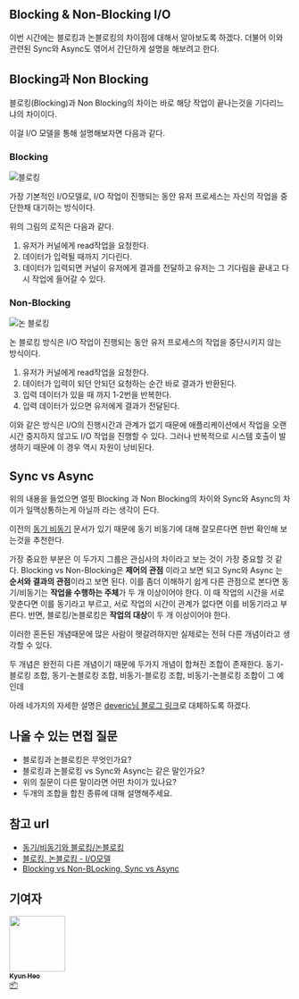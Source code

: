 ## Blocking & Non-Blocking I/O

이번 시간에는 블로킹과 논블로킹의 차이점에 대해서 알아보도록 하겠다. 더불어 이와 관련된 Sync와 Async도 엮어서 간단하게 설명을 해보려고 한다.

## Blocking과 Non Blocking

블로킹(Blocking)과 Non Blocking의 차이는 바로 해당 작업이 끝나는것을 기다리느냐의 차이이다.

이걸 I/O 모델을 통해 설명해보자면 다음과 같다.

### Blocking

![블로킹](/img/network/block_vs_none_block/blocking.png)

가장 기본적인 I/O모델로, I/O 작업이 진행되는 동안 유저 프로세스는 자신의 작업을 중단한채 대기하는 방식이다.

위의 그림의 로직은 다음과 같다.

1. 유저가 커널에게 read작업을 요청한다.
2. 데이터가 입력될 때까지 기다린다.
3. 데이터가 입력되면 커널이 유저에게 결과를 전달하고 유저는 그 기다림을 끝내고 다시 작업에 들어갈 수 있다.

### Non-Blocking

![논 블로킹](/img/network/block_vs_none_block/non-blocking.png)

논 블로킹 방식은 I/O 작업이 진행되는 동안 유저 프로세스의 작업을 중단시키지 않는 방식이다.

1. 유저가 커널에게 read작업을 요청한다.
2. 데이터가 입력이 되던 안되던 요청하는 순간 바로 결과가 반환된다.
3. 입력 데이터가 있을 때 까지 1-2번을 반복한다.
4. 입력 데이터가 있으면 유저에게 결과가 전달된다.

이와 같은 방식은 I/O의 진행시간과 관계가 없기 때문에 애플리케이션에서 작업을 오랜시간 중지하지 않고도 I/O 작업을 진행할 수 있다.
그러나 반복적으로 시스템 호출이 발생하기 때문에 이 경우 역시 자원이 낭비된다.

## Sync vs Async

위의 내용을 들었으면 얼핏 Blocking 과 Non Blocking의 차이와 Sync와 Async의 차이가 일맥상통하는게 아닐까 라는 생각이 든다.

이전의 [동기 비동기](https://mfamcs.netlify.app/docs/CA_and_OS/%EB%8F%99%EA%B8%B0%20vs%20%EB%B9%84%EB%8F%99%EA%B8%B0) 문서가 있기 때문에 동기 비동기에 대해 잘모른다면 한번 확인해 보는것을 추천한다.

가장 중요한 부분은 이 두가지 그룹은 관심사의 차이라고 보는 것이 가장 중요할 것 같다. Blocking vs Non-Blocking은 **제어의 관점** 이라고 보면 되고 Sync와 Async 는 **순서와 결과의 관점**이라고 보면 된다. 이를 좀더 이해하기 쉽게 다른 관점으로 본다면 동기/비동기는 **작업을 수행하는 주체**가 두 개 이상이어야 한다. 이 때 작업의 시간을 서로 맞춘다면 이를 동기라고 부르고, 서로 작업의 시간이 관계가 없다면 이를 비동기라고 부른다. 반면, 블로킹/논블로킹은 **작업의 대상**이 두 개 이상이어야 한다.

이러한 혼돈된 개념때문에 많은 사람이 헷갈려하지만 실제로는 전혀 다른 개념이라고 생각할 수 있다.

두 개념은 완전히 다른 개념이기 때문에 두가지 개념이 합쳐진 조합이 존재한다. 동기-블로킹 조합, 동기-논블로킹 조합, 비동기-블로킹 조합, 비동기-논블로킹 조합이 그 예인데

아래 네가지의 자세한 설명은 [deveric님 블로그 링크](https://deveric.tistory.com/99)로 대체하도록 하겠다.

## 나올 수 있는 면접 질문

- 블로킹과 논블로킹은 무엇인가요?
- 블로킹과 논블로킹 vs Sync와 Async는 같은 말인가요?
- 위의 질문이 다른 말이라면 어떤 차이가 있나요?
- 두개의 조합을 합친 종류에 대해 설명해주세요.

## 참고 url

- [동기/비동기와 블로킹/논블로킹](https://deveric.tistory.com/99)
- [블로킹, 논블로킹 - I/O모델](https://ju3un.github.io/network-basic-1/)
- [Blocking vs Non-BLocking, Sync vs Async](https://www.youtube.com/watch?v=oEIoqGd-Sns)

## 기여자

<td align="center"><a href="http://kyun2da.dev"><img src="https://avatars.githubusercontent.com/u/50328132?v=4?s=100" width="100px;" alt=""/><br /><sub><b>Kyun Heo</b></sub></a><br /><a href="#platform-Kyun2da" title="Packaging/porting to new platform">📦</a></td>
